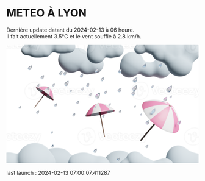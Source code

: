 # METEO À LYON

Dernière update datant du 2024-02-13 à 06 heure.  
Il fait actuellement 3.5°C et le vent souffle à 2.8 km/h.      

![](./.github/rain.png)

last launch : 2024-02-13 07:00:07.411287
